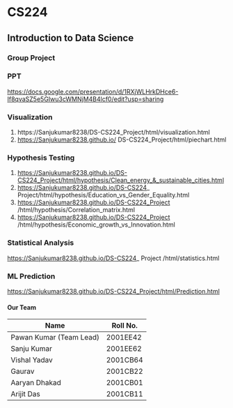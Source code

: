 # CS224

## Introduction to Data Science

### Group Project

### PPT

https://docs.google.com/presentation/d/1RXjWLHrkDHce6-If8qvaSZ5e5GIwu3cWMNjM4B4lcf0/edit?usp=sharing

### Visualization

1. https://Sanjukumar8238/DS-CS224_Project/html/visualization.html
2. https://Sanjukumar8238.github.io/ DS-CS224_Project/html/piechart.html

### Hypothesis Testing

1. https://Sanjukumar8238.github.io/DS-CS224_Project/html/hypothesis/Clean_energy_&_sustainable_cities.html
2. https://Sanjukumar8238.github.io/DS-CS224_ Project/html/hypothesis/Education_vs_Gender_Equality.html
3. https://Sanjukumar8238.github.io/DS-CS224_Project /html/hypothesis/Correlation_matrix.html
4. https://Sanjukumar8238.github.io/DS-CS224_Project /html/hypothesis/Economic_growth_vs_Innovation.html

### Statistical Analysis

https://Sanjukumar8238.github.io/DS-CS224_ Project /html/statistics.html

### ML Prediction

https://Sanjukumar8238.github.io/DS-CS224_Project/html/Prediction.html

#### Our Team

| Name                    | Roll No. |
| ----------------------- | -------- |
| Pawan Kumar (Team Lead) | 2001EE42 |
| Sanju Kumar             | 2001EE62 |
| Vishal Yadav            | 2001CB64 |
| Gaurav                  | 2001CB22 |
| Aaryan Dhakad           | 2001CB01 |
| Arijit Das              | 2001CB11 |
